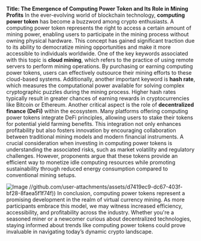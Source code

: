 **Title: The Emergence of Computing Power Token and Its Role in Mining Profits**
In the ever-evolving world of blockchain technology, **computing power token** has become a buzzword among crypto enthusiasts. A computing power token represents the right to access a certain amount of mining power, enabling users to participate in the mining process without owning physical hardware. This concept has gained significant traction due to its ability to democratize mining opportunities and make it more accessible to individuals worldwide.
One of the key keywords associated with this topic is **cloud mining**, which refers to the practice of using remote servers to perform mining operations. By purchasing or earning computing power tokens, users can effectively outsource their mining efforts to these cloud-based systems. Additionally, another important keyword is **hash rate**, which measures the computational power available for solving complex cryptographic puzzles during the mining process. Higher hash rates typically result in greater chances of earning rewards in cryptocurrencies like Bitcoin or Ethereum.
Another critical aspect is the role of **decentralized finance (DeFi)** within the ecosystem. Many platforms offering computing power tokens integrate DeFi principles, allowing users to stake their tokens for potential yield farming benefits. This integration not only enhances profitability but also fosters innovation by encouraging collaboration between traditional mining models and modern financial instruments.
A crucial consideration when investing in computing power tokens is understanding the associated risks, such as market volatility and regulatory challenges. However, proponents argue that these tokens provide an efficient way to monetize idle computing resources while promoting sustainability through reduced energy consumption compared to conventional mining setups.

![Image](https://github.com/user-attachments/assets/4a25d116-2220-4385-b08e-f287af8fcbc4)
 //github.com/user-attachments/assets/d7419ec9-dc67-403f-bf28-8faea5f1f74f))
In conclusion, computing power tokens represent a promising development in the realm of virtual currency mining. As more participants embrace this model, we may witness increased efficiency, accessibility, and profitability across the industry. Whether you're a seasoned miner or a newcomer curious about decentralized technologies, staying informed about trends like computing power tokens could prove invaluable in navigating today’s dynamic crypto landscape.
